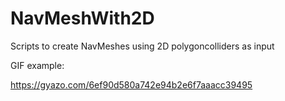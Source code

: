 # NavMeshWith2D
Scripts to create NavMeshes using 2D polygoncolliders as input

GIF example:

https://gyazo.com/6ef90d580a742e94b2e6f7aaacc39495
